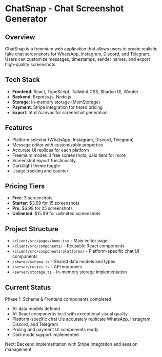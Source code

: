 # ChatSnap - Chat Screenshot Generator

## Overview
ChatSnap is a freemium web application that allows users to create realistic fake chat screenshots for WhatsApp, Instagram, Discord, and Telegram. Users can customize messages, timestamps, sender names, and export high-quality screenshots.

## Tech Stack
- **Frontend**: React, TypeScript, Tailwind CSS, Shadcn UI, Wouter
- **Backend**: Express.js, Node.js
- **Storage**: In-memory storage (MemStorage)
- **Payment**: Stripe integration for tiered pricing
- **Export**: html2canvas for screenshot generation

## Features
- Platform selector (WhatsApp, Instagram, Discord, Telegram)
- Message editor with customizable properties
- Accurate UI replicas for each platform
- Freemium model: 3 free screenshots, paid tiers for more
- Screenshot export functionality
- Dark/light theme toggle
- Usage tracking and counter

## Pricing Tiers
- **Free**: 3 screenshots
- **Starter**: $3.99 for 15 screenshots
- **Pro**: $6.99 for 25 screenshots
- **Unlimited**: $15.99 for unlimited screenshots

## Project Structure
- `/client/src/pages/home.tsx` - Main editor page
- `/client/src/components/` - Reusable React components
- `/client/src/components/platforms/` - Platform-specific chat UI components
- `/shared/schema.ts` - Shared data models and types
- `/server/routes.ts` - API endpoints
- `/server/storage.ts` - In-memory storage implementation

## Current Status
Phase 1: Schema & Frontend components completed
- All data models defined
- All React components built with exceptional visual quality
- Platform-specific chat UIs accurately replicate WhatsApp, Instagram, Discord, and Telegram
- Pricing and payment UI components ready
- Dark mode support implemented

Next: Backend implementation with Stripe integration and session management
